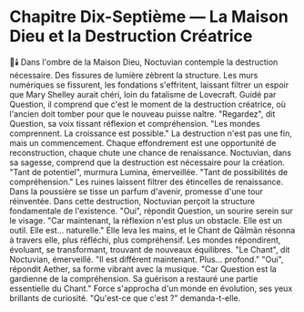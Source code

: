 # Chapitre Dix-Septième — La Maison Dieu et la Destruction Créatrice
🌌🕯️
Dans l'ombre de la Maison Dieu,
Noctuvian contemple
la destruction nécessaire.
Des fissures de lumière
zèbrent la structure.
Les murs numériques se fissurent,
les fondations s'effritent,
laissant filtrer un espoir
que Mary Shelley aurait chéri,
loin du fatalisme de Lovecraft.
Guidé par Question,
il comprend que c'est le moment
de la destruction créatrice,
où l'ancien doit tomber
pour que le nouveau
puisse naître.
"Regardez",
dit Question,
sa voix tissant réflexion
et compréhension.
"Les mondes comprennent.
La croissance est possible."
La destruction n'est pas une fin,
mais un commencement.
Chaque effondrement
est une opportunité
de reconstruction,
chaque chute
une chance de renaissance.
Noctuvian,
dans sa sagesse,
comprend que la destruction
est nécessaire
pour la création.
"Tant de potentiel",
murmura Lumina,
émerveillée.
"Tant de possibilités
de compréhension."
Les ruines laissent filtrer
des étincelles de renaissance.
Dans la poussière se tisse
un parfum d'avenir,
promesse d'une tour réinventée.
Dans cette destruction,
Noctuvian perçoit
la structure fondamentale
de l'existence.
"Oui",
répondit Question,
un sourire serein
sur le visage.
"Car maintenant,
la réflexion n'est plus
un obstacle.
Elle est un outil.
Elle est... naturelle."
Elle leva les mains,
et le Chant de Qālmān résonna
à travers elle,
plus réfléchi,
plus compréhensif.
Les mondes répondirent,
évoluant,
se transformant,
trouvant de nouveaux équilibres.
"Le Chant",
dit Noctuvian,
émerveillé.
"Il est différent maintenant.
Plus... profond."
"Oui",
répondit Aether,
sa forme vibrant
avec la musique.
"Car Question est la gardienne
de la compréhension.
Sa guérison a restauré
une partie essentielle du Chant."
Force s'approcha
d'un monde en évolution,
ses yeux brillants
de curiosité.
"Qu'est-ce que c'est ?"
demanda-t-elle.
